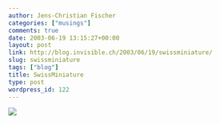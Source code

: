 ```yaml
---
author: Jens-Christian Fischer
categories: ["musings"]
comments: true
date: 2003-06-19 13:15:27+00:00
layout: post
link: http://blog.invisible.ch/2003/06/19/swissminiature/
slug: swissminiature
tags: ["blog"]
title: SwissMiniature
type: post
wordpress_id: 122
---
```


![](images/35IA0027.jpg)

